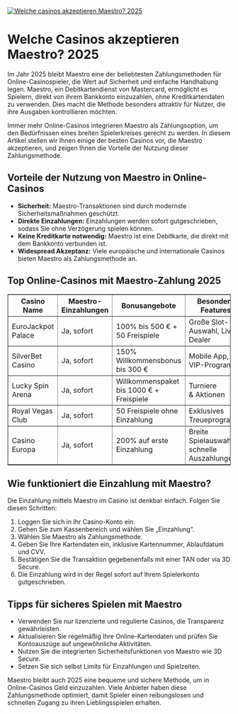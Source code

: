 [![Welche casinos akzeptieren Maestro? 2025](https://123-caf.pages.dev/gitsignup.png)](https://vrmoo.ru/Bt82HjjY)

<h1>Welche Casinos akzeptieren Maestro? 2025</h1>  <p>Im Jahr 2025 bleibt Maestro eine der beliebtesten Zahlungsmethoden für Online-Casinospieler, die Wert auf Sicherheit und einfache Handhabung legen. Maestro, ein Debitkartendienst von Mastercard, ermöglicht es Spielern, direkt von ihrem Bankkonto einzuzahlen, ohne Kreditkartendaten zu verwenden. Dies macht die Methode besonders attraktiv für Nutzer, die ihre Ausgaben kontrollieren möchten.</p>  <p>Immer mehr Online-Casinos integrieren Maestro als Zahlungsoption, um den Bedürfnissen eines breiten Spielerkreises gerecht zu werden. In diesem Artikel stellen wir Ihnen einige der besten Casinos vor, die Maestro akzeptieren, und zeigen Ihnen die Vorteile der Nutzung dieser Zahlungsmethode.</p>  <h2>Vorteile der Nutzung von Maestro in Online-Casinos</h2> <ul>   <li><strong>Sicherheit:</strong> Maestro-Transaktionen sind durch modernste Sicherheitsmaßnahmen geschützt.</li>   <li><strong>Direkte Einzahlungen:</strong> Einzahlungen werden sofort gutgeschrieben, sodass Sie ohne Verzögerung spielen können.</li>   <li><strong>Keine Kreditkarte notwendig:</strong> Maestro ist eine Debitkarte, die direkt mit dem Bankkonto verbunden ist.</li>   <li><strong>Widespread Akzeptanz:</strong> Viele europäische und internationale Casinos bieten Maestro als Zahlungsmethode an.</li> </ul>  <h2>Top Online-Casinos mit Maestro-Zahlung 2025</h2> <table border="1" cellpadding="8" cellspacing="0">   <thead>     <tr>       <th>Casino Name</th>       <th>Maestro-Einzahlungen</th>       <th>Bonusangebote</th>       <th>Besondere Features</th>     </tr>   </thead>   <tbody>     <tr>       <td>EuroJackpot Palace</td>       <td>Ja, sofort</td>       <td>100% bis 500 € + 50 Freispiele</td>       <td>Große Slot-Auswahl, Live Dealer</td>     </tr>     <tr>       <td>SilverBet Casino</td>       <td>Ja, sofort</td>       <td>150% Willkommensbonus bis 300 €</td>       <td>Mobile App, VIP-Programm</td>     </tr>     <tr>       <td>Lucky Spin Arena</td>       <td>Ja, sofort</td>       <td>Willkommenspaket bis 1000 € + Freispiele</td>       <td>Turniere & Aktionen</td>     </tr>     <tr>       <td>Royal Vegas Club</td>       <td>Ja, sofort</td>       <td>50 Freispiele ohne Einzahlung</td>       <td>Exklusives Treueprogramm</td>     </tr>     <tr>       <td>Casino Europa</td>       <td>Ja, sofort</td>       <td>200% auf erste Einzahlung</td>       <td>Breite Spielauswahl, schnelle Auszahlungen</td>     </tr>   </tbody> </table>  <h2>Wie funktioniert die Einzahlung mit Maestro?</h2> <p>Die Einzahlung mittels Maestro im Casino ist denkbar einfach. Folgen Sie diesen Schritten:</p> <ol>   <li>Loggen Sie sich in Ihr Casino-Konto ein.</li>   <li>Gehen Sie zum Kassenbereich und wählen Sie „Einzahlung“. </li>   <li>Wählen Sie Maestro als Zahlungsmethode.</li>   <li>Geben Sie Ihre Kartendaten ein, inklusive Kartennummer, Ablaufdatum und CVV.</li>   <li>Bestätigen Sie die Transaktion gegebenenfalls mit einer TAN oder via 3D Secure.</li>   <li>Die Einzahlung wird in der Regel sofort auf Ihrem Spielerkonto gutgeschrieben.</li> </ol>  <h2>Tipps für sicheres Spielen mit Maestro</h2> <ul>   <li>Verwenden Sie nur lizenzierte und regulierte Casinos, die Transparenz gewährleisten.</li>   <li>Aktualisieren Sie regelmäßig Ihre Online-Kartendaten und prüfen Sie Kontoauszüge auf ungewöhnliche Aktivitäten.</li>   <li>Nutzen Sie die integrierten Sicherheitsfunktionen von Maestro wie 3D Secure.</li>   <li>Setzen Sie sich selbst Limits für Einzahlungen und Spielzeiten.</li> </ul>  <p>Maestro bleibt auch 2025 eine bequeme und sichere Methode, um in Online-Casinos Geld einzuzahlen. Viele Anbieter haben diese Zahlungsmethode optimiert, damit Spieler einen reibungslosen und schnellen Zugang zu ihren Lieblingsspielen erhalten.</p>